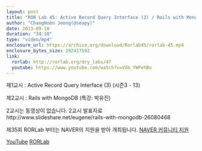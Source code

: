 ```yaml
---
layout: post
title: "ROR Lab 45: Active Record Query Interface (3) / Rails with MongoDB"
author: "ChangHoon Jeong(@seapy)"
date: 2013-09-10
duration: "34:10"
type: "video/mp4"
enclosure_url: https://archive.org/download/Rorlab45/rorlab-45.mp4
enclosure_bytes_size: 292417592
link:
  rorlab: http://rorlab.org/dry_labs/47
  youtube: https://www.youtube.com/watch?v=VXb_YWPehBo
---
```


<p>제1교시 : Active Record Query Interface (3) (시즌3 - 13)</p>
<p>제2교시 : Rails with MongoDB (특강: 박유진)</p>

<p>2교시는 동영상이 없습니다. 2교시 발표자료<a href="http://www.slideshare.net/eugene/rails-with-mongodb-26080468"></a>http://www.slideshare.net/eugene/rails-with-mongodb-26080468</p>

<p>제35회 RORLab 부터는 NAVER의 지원을 받아 개최됩니다. <a href="http://developer.naver.com/wiki/pages/Community">NAVER 커뮤니티 지원</a></p>

<div class="btn-group">
  <a class="btn btn-default btn-xs" href="{{ page.link.youtube }}">YouTube</a>
  <a class="btn btn-default btn-xs" href="{{ page.link.rorlab }}">RORLab</a>
</div>